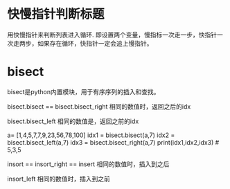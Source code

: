 # 快慢指针判断标题
用快慢指针来判断列表进入循环.
  即设置两个变量，慢指标一次走一步，快指针一次走两步，如果存在循环，快指针一定会追上慢指针。


# bisect
bisect是python内置模块，用于有序序列的插入和查找。

bisect.bisect == bisect.bisect_right
相同的数值时，返回之后的idx

bisect.bisect_left 
相同的数值是，返回之前的idx

a= [1,4,5,7,7,9,23,56,78,100]
idx1 = bisect.bisect(a,7)
idx2 = bisect.bisect_left(a,7)
idx3 = bisect.bisect_right(a,7)
print(idx1,idx2,idx3)   # 5,3,5


insort  == insort_right == insert 
相同的数值时，插入到之后

insort_left 
相同的数值时，插入到之前
